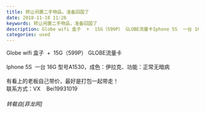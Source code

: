 ```yaml
---
title: 转让闲置二手物品，准备回国了
date: 2018-11-18 11:26
keywords: 转让闲置二手物品，准备回国了
description: Globe wifi 盒子  +  15G（599P） GLOBE流量卡Iphone 5S  一台 16G 型号A1530，成色：伊拉克、功能：正常无暗病有看上的老板自己带价，最好是打包一起带走！联系方式：VX    Bei19931019
categories: used
---
```

<td class="t_f" id="postmessage_2301921">

Globe wifi 盒子  +  15G（599P） GLOBE流量卡<br/>
<br/>
Iphone 5S  一台 16G 型号A1530，成色：伊拉克、功能：正常无暗病<br/>
<br/>
有看上的老板自己带价，最好是打包一起带走！<br/>
联系方式：VX    Bei19931019</td>
###### 转载自[菲龙网]